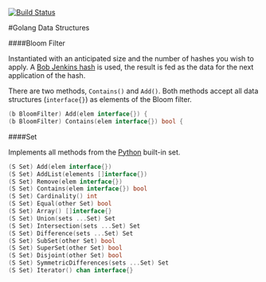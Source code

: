 
[![Build Status](https://travis-ci.org/natebrennand/go_ds.svg?branch=master)](https://travis-ci.org/natebrennand/go_ds)

#Golang Data Structures


####Bloom Filter

Instantiated with an anticipated size and the number of hashes you wish to apply.
A [Bob Jenkins hash](bloom/jenkins.go) is used, the result is fed as the data for the next application of the hash.

There are two methods, `Contains()` and `Add()`.
Both methods accept all data structures (`interface{}`) as elements of the Bloom filter.

```go
(b BloomFilter) Add(elem interface{}) {
(b BloomFilter) Contains(elem interface{}) bool {
```

####Set

Implements all methods from the [Python](https://docs.python.org/2/library/stdtypes.html#set) built-in set.

```go
(S Set) Add(elem interface{})
(S Set) AddList(elements []interface{})
(S Set) Remove(elem interface{})
(S Set) Contains(elem interface{}) bool
(S Set) Cardinality() int 
(S Set) Equal(other Set) bool
(S Set) Array() []interface{}
(S Set) Union(sets ...Set) Set
(S Set) Intersection(sets ...Set) Set
(S Set) Difference(sets ...Set) Set
(S Set) SubSet(other Set) bool
(S Set) SuperSet(other Set) bool
(S Set) Disjoint(other Set) bool
(S Set) SymmetricDifferences(sets ...Set) Set
(S Set) Iterator() chan interface{}
```


